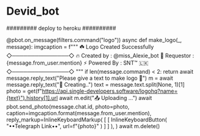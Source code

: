 # Devid_bot





######### deploy to heroku ##########









@pbot.on_message(filters.command("logo"))
async def make_logo(_, message):
    imgcaption = f"""
☘️ Logo Created Successfully
◇───────────────◇
🔥 Created by : @miss_Alexie_bot
🌷 Requestor : {message.from_user.mention}
⚡️ Powered By   : SNT™ 🇱🇰
◇───────────────◇
"""
    if len(message.command) < 2:
            return await message.reply_text("Please give a text to make logo 📸")
    m = await message.reply_text("📸 Creating..")
    text = message.text.split(None, 1)[1]
    photo = get(f"https://api.single-developers.software/logohq?name={text}").history[1].url
    await m.edit("📤 Uploading ...")
    await pbot.send_photo(message.chat.id, photo=photo, caption=imgcaption.format(message.from_user.mention),
                 reply_markup=InlineKeyboardMarkup(
            [
                [
                    InlineKeyboardButton(
                        "••Telegraph Link••", url=f"{photo}"
                    )
                ]
            ]
          ),
    )
    await m.delete()
            
